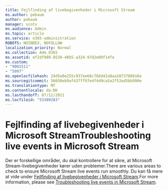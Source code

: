 ```yaml
---
title: Fejlfinding af livebegivenheder i Microsoft Stream
ms.author: pebaum
author: pebaum
manager: scotv
ms.audience: Admin
ms.topic: article
ms.service: o365-administration
ROBOTS: NOINDEX, NOFOLLOW
localization_priority: Normal
ms.collection: Adm_O365
ms.assetid: ef2df989-8539-48b5-a324-97d2e09f14fe
ms.custom:
- "9001511"
- "5097"
ms.openlocfilehash: 24d5e0e255c937ee66c768d42a8aa1073780b16e
ms.sourcegitcommit: 56650eb9af437ff97e4f4d9ca5a2f53ad5bb990e
ms.translationtype: MT
ms.contentlocale: da-DK
ms.lasthandoff: 07/12/2021
ms.locfileid: "53389283"
---
```

# <a name="troubleshooting-live-events-in-microsoft-stream"></a><span data-ttu-id="44f65-102">Fejlfinding af livebegivenheder i Microsoft Stream</span><span class="sxs-lookup"><span data-stu-id="44f65-102">Troubleshooting live events in Microsoft Stream</span></span>

<span data-ttu-id="44f65-103">Der er forskellige områder, du skal kontrollere for at sikre, at Microsoft Stream-livebegivenheder kører uden problemer.</span><span class="sxs-lookup"><span data-stu-id="44f65-103">There are various areas to check to ensure Microsoft Stream live events run smoothly.</span></span> <span data-ttu-id="44f65-104">Du kan få mere at vide under [Fejlfinding af livebegivenheder i Microsoft Stream](/stream/live-event-troubleshooting).</span><span class="sxs-lookup"><span data-stu-id="44f65-104">For more information, please see [Troubleshooting live events in Microsoft Stream](/stream/live-event-troubleshooting).</span></span>
